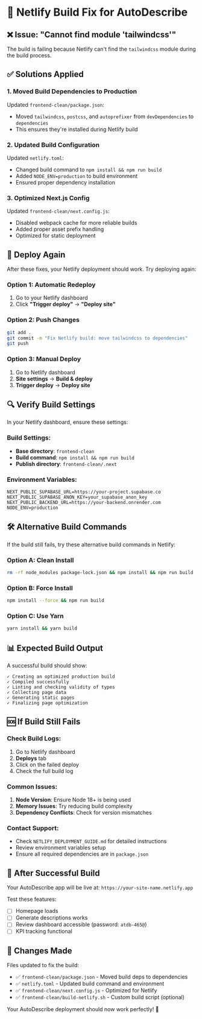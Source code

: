 # 🔧 Netlify Build Fix for AutoDescribe

## ❌ Issue: "Cannot find module 'tailwindcss'"

The build is failing because Netlify can't find the `tailwindcss` module during the build process.

## ✅ Solutions Applied

### 1. Moved Build Dependencies to Production
Updated `frontend-clean/package.json`:
- Moved `tailwindcss`, `postcss`, and `autoprefixer` from `devDependencies` to `dependencies`
- This ensures they're installed during Netlify build

### 2. Updated Build Configuration
Updated `netlify.toml`:
- Changed build command to `npm install && npm run build`
- Added `NODE_ENV=production` to build environment
- Ensured proper dependency installation

### 3. Optimized Next.js Config
Updated `frontend-clean/next.config.js`:
- Disabled webpack cache for more reliable builds
- Added proper asset prefix handling
- Optimized for static deployment

## 🚀 Deploy Again

After these fixes, your Netlify deployment should work. Try deploying again:

### Option 1: Automatic Redeploy
1. Go to your Netlify dashboard
2. Click **"Trigger deploy"** → **"Deploy site"**

### Option 2: Push Changes
```bash
git add .
git commit -m "Fix Netlify build: move tailwindcss to dependencies"
git push
```

### Option 3: Manual Deploy
1. Go to Netlify dashboard
2. **Site settings** → **Build & deploy**
3. **Trigger deploy** → **Deploy site**

## 🔍 Verify Build Settings

In your Netlify dashboard, ensure these settings:

### Build Settings:
- **Base directory**: `frontend-clean`
- **Build command**: `npm install && npm run build`
- **Publish directory**: `frontend-clean/.next`

### Environment Variables:
```env
NEXT_PUBLIC_SUPABASE_URL=https://your-project.supabase.co
NEXT_PUBLIC_SUPABASE_ANON_KEY=your_supabase_anon_key
NEXT_PUBLIC_BACKEND_URL=https://your-backend.onrender.com
NODE_ENV=production
```

## 🛠️ Alternative Build Commands

If the build still fails, try these alternative build commands in Netlify:

### Option A: Clean Install
```bash
rm -rf node_modules package-lock.json && npm install && npm run build
```

### Option B: Force Install
```bash
npm install --force && npm run build
```

### Option C: Use Yarn
```bash
yarn install && yarn build
```

## 📊 Expected Build Output

A successful build should show:
```
✓ Creating an optimized production build
✓ Compiled successfully
✓ Linting and checking validity of types
✓ Collecting page data
✓ Generating static pages
✓ Finalizing page optimization
```

## 🆘 If Build Still Fails

### Check Build Logs:
1. Go to Netlify dashboard
2. **Deploys** tab
3. Click on the failed deploy
4. Check the full build log

### Common Issues:

1. **Node Version**: Ensure Node 18+ is being used
2. **Memory Issues**: Try reducing build complexity
3. **Dependency Conflicts**: Check for version mismatches

### Contact Support:
- Check `NETLIFY_DEPLOYMENT_GUIDE.md` for detailed instructions
- Review environment variables setup
- Ensure all required dependencies are in `package.json`

## 🎉 After Successful Build

Your AutoDescribe app will be live at:
`https://your-site-name.netlify.app`

Test these features:
- [ ] Homepage loads
- [ ] Generate descriptions works
- [ ] Review dashboard accessible (password: `atdb-465@`)
- [ ] KPI tracking functional

## 📝 Changes Made

Files updated to fix the build:
- ✅ `frontend-clean/package.json` - Moved build deps to dependencies
- ✅ `netlify.toml` - Updated build command and environment
- ✅ `frontend-clean/next.config.js` - Optimized for Netlify
- ✅ `frontend-clean/build-netlify.sh` - Custom build script (optional)

Your AutoDescribe deployment should now work perfectly! 🚀